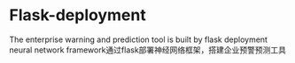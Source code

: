 # Flask-deployment
The enterprise warning and prediction tool is built by flask deployment neural network framework通过flask部署神经网络框架，搭建企业预警预测工具
